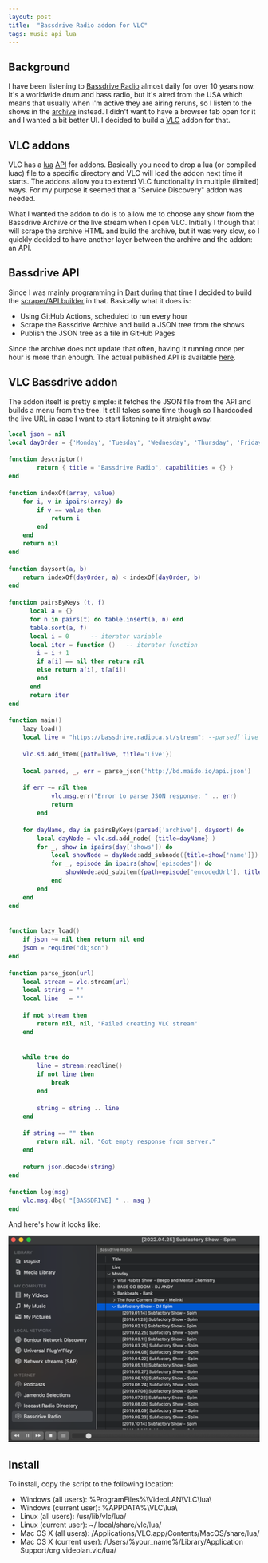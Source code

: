 ```yaml
---
layout: post
title:  "Bassdrive Radio addon for VLC"
tags: music api lua
---
```


## Background

I have been listening to [Bassdrive Radio][bd] almost daily for over 10 years now. It's a worldwide
drum and bass radio, but it's aired from the USA which means that usually when I'm active they are
airing reruns, so I listen to the shows in the [archive][bd-archive] instead. I didn't
want to have a browser tab open for it and I wanted a bit better UI. I decided to build a [VLC][vlc]
addon for that.

## VLC addons

VLC has a [lua][lua] [API][vlc-lua] for addons. Basically you need to drop a lua (or compiled luac)
file to a specific directory and VLC will load the addon next time it starts. The addons allow you
to extend VLC functionality in multiple (limited) ways. For my purpose it seemed that a "Service
Discovery" addon was needed.

What I wanted the addon to do is to allow me to choose any show from the Bassdrive Archive or the
live stream when I open VLC. Initially I though that I will scrape the archive HTML and build the
archive, but it was very slow, so I quickly decided to have another layer between the archive and
the addon: an API.

## Bassdrive API

Since I was mainly programming in [Dart][dart] during that time I decided to build the [scraper/API
builder][bd-api] in that. Basically what it does is:

- Using GitHub Actions, scheduled to run every hour
- Scrape the Bassdrive Archive and build a JSON tree from the shows
- Publish the JSON tree as a file in GitHub Pages

Since the archive does not update that often, having it running once per hour is more than enough.
The actual published API is available [here][bd-api-json].

## VLC Bassdrive addon

The addon itself is pretty simple: it fetches the JSON file from the API and builds a menu from the
tree. It still takes some time though so I hardcoded the live URL in case I want to start listening
to it straight away.

```lua
local json = nil
local dayOrder = {'Monday', 'Tuesday', 'Wednesday', 'Thursday', 'Friday', 'Saturday', 'Sunday'}

function descriptor()
    	return { title = "Bassdrive Radio", capabilities = {} }
end

function indexOf(array, value)
    for i, v in ipairs(array) do
        if v == value then
            return i
        end
    end
    return nil
end

function daysort(a, b)
	return indexOf(dayOrder, a) < indexOf(dayOrder, b)
end

function pairsByKeys (t, f)
      local a = {}
      for n in pairs(t) do table.insert(a, n) end
      table.sort(a, f)
      local i = 0      -- iterator variable
      local iter = function ()   -- iterator function
        i = i + 1
        if a[i] == nil then return nil
        else return a[i], t[a[i]]
        end
      end
      return iter
end

function main()
	lazy_load()
	local live = "https://bassdrive.radioca.st/stream"; --parsed['live']; Live URL doesn't change so hardcode it to make it load faster

	vlc.sd.add_item({path=live, title='Live'})
	
	local parsed, _, err = parse_json('http://bd.maido.io/api.json')

	if err ~= nil then
        	vlc.msg.err("Error to parse JSON response: " .. err)
        	return
        end

	for dayName, day in pairsByKeys(parsed['archive'], daysort) do
		local dayNode = vlc.sd.add_node( {title=dayName} )
		for _, show in ipairs(day['shows']) do
			local showNode = dayNode:add_subnode({title=show['name']})
			for _, episode in ipairs(show['episodes']) do
				showNode:add_subitem({path=episode['encodedUrl'], title=episode['name']})
			end
		end
	end
end


function lazy_load()
	if json ~= nil then return nil end
	json = require("dkjson")
end

function parse_json(url)
    local stream = vlc.stream(url)
    local string = ""
    local line   = ""

    if not stream then
        return nil, nil, "Failed creating VLC stream"
    end


    while true do
        line = stream:readline()
        if not line then
            break
        end

        string = string .. line
    end

    if string == "" then
        return nil, nil, "Got empty response from server."
    end

    return json.decode(string)
end

function log(msg)
    vlc.msg.dbg( "[BASSDRIVE] " .. msg )
end
```

And here's how it looks like:

![Addon](/assets/images/bassdrive/vlc.png)

## Install

To install, copy the script to the following location:

- Windows (all users): %ProgramFiles%\VideoLAN\VLC\lua\
- Windows (current user): %APPDATA%\VLC\lua\
- Linux (all users): /usr/lib/vlc/lua/
- Linux (current user): ~/.local/share/vlc/lua/
- Mac OS X (all users): /Applications/VLC.app/Contents/MacOS/share/lua/
- Mac OS X (current user): /Users/%your_name%/Library/Application Support/org.videolan.vlc/lua/

[bd]: https://bassdrive.com

[bd-api]: https://github.com/v3rm0n/bassdrive-api

[bd-api-json]: https://bd.maido.io/api.json

[bd-archive]: http://archives.bassdrivearchive.com

[vlc]: https://www.videolan.org/vlc/

[vlc-lua]: https://vlc.verg.ca

[lua]: https://www.lua.org

[dart]: https://dart.dev